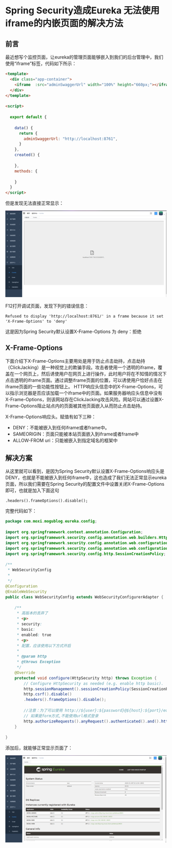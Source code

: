 # Spring Security造成Eureka 无法使用iframe的内嵌页面的解决方法

## 前言

最近想写个监控页面，让eureka的管理页面能够嵌入到我们的后台管理中，我们使用“iframe”标签，代码如下所示：

```html
<template>
  <div class="app-container">
    <iframe  :src="adminSwaggerUrl" width="100%" height="660px;"></iframe>
  </div>
</template>

<script>

  export default {

    data() {
      return {
        adminSwaggerUrl: "http://localhost:8761",
      }
    },
    created() {

    },
    methods: {

    }
  }
</script>
```

但是发现无法直接正常显示：

![image-20200106095854704](images/image-20200106095854704.png)

F12打开调试页面，发现下列的错误信息：

```
Refused to display 'http://localhost:8761/' in a frame because it set 'X-Frame-Options' to 'deny'
```

这是因为Spring Security默认设置X-Frame-Options 为 deny：拒绝

## X-Frame-Options

下面介绍下X-Frame-Options主要用处是用于防止点击劫持，点击劫持（ClickJacking）是一种视觉上的欺骗手段。攻击者使用一个透明的iframe，覆盖在一个网页上，然后诱使用户在网页上进行操作，此时用户将在不知情的情况下点击透明的iframe页面。通过调整iframe页面的位置，可以诱使用户恰好点击在iframe页面的一些功能性按钮上。
HTTP响应头信息中的X-Frame-Options，可以指示浏览器是否应该加载一个iframe中的页面。如果服务器响应头信息中没有X-Frame-Options，则该网站存在ClickJacking攻击风险。网站可以通过设置X-Frame-Options阻止站点内的页面被其他页面嵌入从而防止点击劫持。

X-Frame-Options响应头。赋值有如下三种：

- DENY：不能被嵌入到任何iframe或者frame中。
- SAMEORIGIN：页面只能被本站页面嵌入到iframe或者frame中
- ALLOW-FROM uri：只能被嵌入到指定域名的框架中

## 解决方案

从这里就可以看到，是因为Spring Security默认设置X-Frame-Options响应头是 DENY，也就是不能被嵌入到任何iframe中，这也造成了我们无法正常显示eureka页面，所以我们需要在Spring Security的配置文件中设置关闭X-Frame-Options即可，也就是加入下面这句

```
.headers().frameOptions().disable();
```

完整代码如下：

```java
package com.moxi.mogublog.eureka.config;

import org.springframework.context.annotation.Configuration;
import org.springframework.security.config.annotation.web.builders.HttpSecurity;
import org.springframework.security.config.annotation.web.configuration.EnableWebSecurity;
import org.springframework.security.config.annotation.web.configuration.WebSecurityConfigurerAdapter;
import org.springframework.security.config.http.SessionCreationPolicy;

/**
 * WebSecurityConfig
 *
 */
@Configuration
@EnableWebSecurity
public class WebSecurityConfig extends WebSecurityConfigurerAdapter {

    /**
     * 高版本的丢弃了
     * <p>
     * security:
     * basic:
     * enabled: true
     * <p>
     * 配置，应该使用以下方式开启
     *
     * @param http
     * @throws Exception
     */
    @Override
    protected void configure(HttpSecurity http) throws Exception {
        // Configure HttpSecurity as needed (e.g. enable http basic).
        http.sessionManagement().sessionCreationPolicy(SessionCreationPolicy.NEVER);
        http.csrf().disable()
        .headers().frameOptions().disable();

        //注意：为了可以使用 http://${user}:${password}@${host}:${port}/eureka/ 这种方式登录,所以必须是httpBasic,
        // 如果是form方式,不能使用url格式登录
        http.authorizeRequests().anyRequest().authenticated().and().httpBasic();
    }

}
```

添加后，就能够正常显示页面了：

![image-20200106101231543](images/image-20200106101231543.png)

